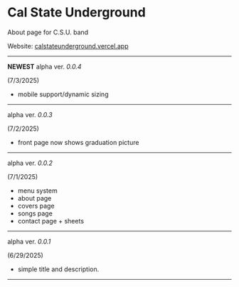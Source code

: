 # Cal State Underground

About page for C.S.U. band

Website: [calstateunderground.vercel.app](https://calstateunderground.vercel.app)

---
**NEWEST** alpha ver. *0.0.4* 

(7/3/2025)
- mobile support/dynamic sizing
---
alpha ver. *0.0.3*

(7/2/2025)
- front page now shows graduation picture
---
alpha ver. *0.0.2*

(7/1/2025)
- menu system
- about page
- covers page
- songs page
- contact page + sheets
---
alpha ver. *0.0.1* 

(6/29/2025)
- simple title and description.
---
